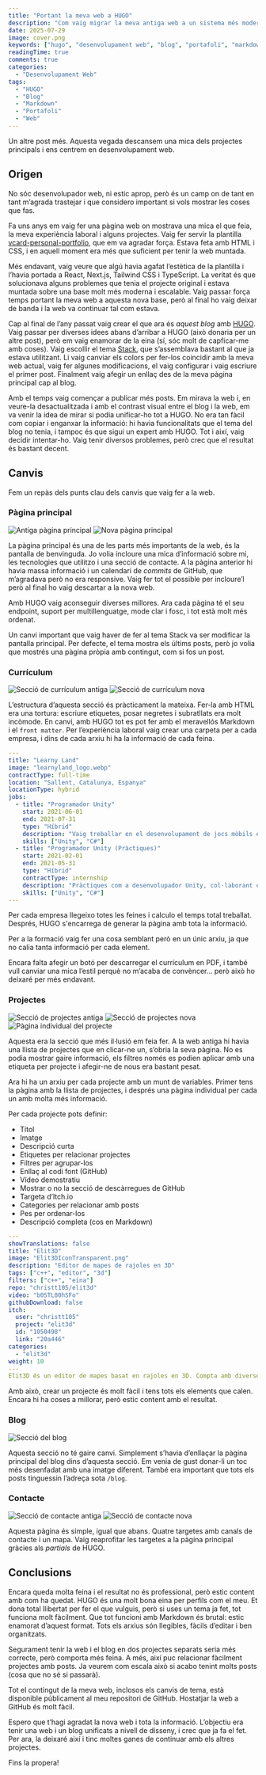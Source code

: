 ```yaml
---
title: "Portant la meva web a HUGO"
description: "Com vaig migrar la meva antiga web a un sistema més modern i mantenible amb HUGO."
date: 2025-07-29
image: cover.png
keywords: ["hugo", "desenvolupament web", "blog", "portafoli", "markdown"]
readingTime: true
comments: true
categories:
  - "Desenvolupament Web"
tags:
  - "HUGO"
  - "Blog"
  - "Markdown"
  - "Portafoli"
  - "Web"
---
```


Un altre post més. Aquesta vegada descansem una mica dels projectes principals i ens centrem en desenvolupament web.

## Origen

No sóc desenvolupador web, ni estic aprop, però és un camp on de tant en tant m’agrada trastejar i que considero important si vols mostrar les coses que fas.

Fa uns anys em vaig fer una pàgina web on mostrava una mica el que feia, la meva experiència laboral i alguns projectes. Vaig fer servir la plantilla [vcard-personal-portfolio](https://github.com/codewithsadee/vcard-personal-portfolio), que em va agradar força. Estava feta amb HTML i CSS, i en aquell moment era més que suficient per tenir la web muntada.

Més endavant, vaig veure que algú havia agafat l’estètica de la plantilla i l’havia portada a React, Next.js, Tailwind CSS i TypeScript. La veritat és que solucionava alguns problemes que tenia el projecte original i estava muntada sobre una base molt més moderna i escalable. Vaig passar força temps portant la meva web a aquesta nova base, però al final ho vaig deixar de banda i la web va continuar tal com estava.

Cap al final de l’any passat vaig crear el que ara és *aquest blog* amb [HUGO](https://gohugo.io/). Vaig passar per diverses idees abans d’arribar a HUGO (això donaria per un altre post), però em vaig enamorar de la eina (sí, sóc molt de capficar-me amb coses). Vaig escollir el tema [Stack](https://github.com/CaiJimmy/hugo-theme-stack), que s’assemblava bastant al que ja estava utilitzant. Li vaig canviar els colors per fer-los coincidir amb la meva web actual, vaig fer algunes modificacions, el vaig configurar i vaig escriure el primer post. Finalment vaig afegir un enllaç des de la meva pàgina principal cap al blog.

Amb el temps vaig començar a publicar més posts. Em mirava la web i, en veure-la desactualitzada i amb el contrast visual entre el blog i la web, em va venir la idea de mirar si podia unificar-ho tot a HUGO. No era tan fàcil com copiar i enganxar la informació: hi havia funcionalitats que el tema del blog no tenia, i tampoc és que sigui un expert amb HUGO. Tot i així, vaig decidir intentar-ho. Vaig tenir diversos problemes, però crec que el resultat és bastant decent.

## Canvis

Fem un repàs dels punts clau dels canvis que vaig fer a la web.

### Pàgina principal

![Antiga pàgina principal](old-web.png) ![Nova pàgina principal](home.png)

La pàgina principal és una de les parts més importants de la web, és la pantalla de benvinguda. Jo volia incloure una mica d’informació sobre mi, les tecnologies que utilitzo i una secció de contacte. A la pàgina anterior hi havia massa informació i un calendari de *commits* de GitHub, que m’agradava però no era responsive. Vaig fer tot el possible per incloure’l però al final ho vaig descartar a la nova web.

Amb HUGO vaig aconseguir diverses millores. Ara cada pàgina té el seu endpoint, suport per multillenguatge, mode clar i fosc, i tot està molt més ordenat.

Un canvi important que vaig haver de fer al tema Stack va ser modificar la pantalla principal. Per defecte, el tema mostra els últims posts, però jo volia que mostrés una pàgina pròpia amb contingut, com si fos un post.

### Currículum

![Secció de currículum antiga](old-resume.png) ![Secció de currículum nova](resume.png)

L’estructura d’aquesta secció és pràcticament la mateixa. Fer-la amb HTML era una tortura: escriure etiquetes, posar negretes i subratllats era molt incòmode. En canvi, amb HUGO tot es pot fer amb el meravellós Markdown i el `front matter`. Per l’experiència laboral vaig crear una carpeta per a cada empresa, i dins de cada arxiu hi ha la informació de cada feina.

```yaml
---
title: "Learny Land"
image: "learnyland_logo.webp"
contractType: full-time
location: "Sallent, Catalunya, Espanya"
locationType: hybrid
jobs:
  - title: "Programador Unity"
    start: 2021-06-01
    end: 2021-07-31
    type: "Híbrid"
    description: "Vaig treballar en el desenvolupament de jocs mòbils educatius per a infants, ..."
    skills: ["Unity", "C#"]
  - title: "Programador Unity (Pràctiques)"
    start: 2021-02-01
    end: 2021-05-31
    type: "Híbrid"
    contractType: internship
    description: "Pràctiques com a desenvolupador Unity, col·laborant en les primeres fases del desenvolupament..."
    skills: ["Unity", "C#"]
---
```

Per cada empresa llegeixo totes les feines i calculo el temps total treballat. Després, HUGO s'encarrega de generar la pàgina amb tota la informació.

Per a la formació vaig fer una cosa semblant però en un únic arxiu, ja que no calia tanta informació per cada element.

Encara falta afegir un botó per descarregar el currículum en PDF, i també vull canviar una mica l’estil perquè no m’acaba de convèncer… però això ho deixaré per més endavant.

### Projectes

![Secció de projectes antiga](old-web-projects.png) ![Secció de projectes nova](projects.png) ![Pàgina individual del projecte](project.png)

Aquesta era la secció que més il·lusió em feia fer. A la web antiga hi havia una llista de projectes que en clicar-ne un, s’obria la seva pàgina. No es podia mostrar gaire informació, els filtres només es podien aplicar amb una etiqueta per projecte i afegir-ne de nous era bastant pesat.

Ara hi ha un arxiu per cada projecte amb un munt de variables. Primer tens la pàgina amb la llista de projectes, i després una pàgina individual per cada un amb molta més informació.

Per cada projecte pots definir:

* Títol
* Imatge
* Descripció curta
* Etiquetes per relacionar projectes
* Filtres per agrupar-los
* Enllaç al codi font (GitHub)
* Vídeo demostratiu
* Mostrar o no la secció de descàrregues de GitHub
* Targeta d’Itch.io
* Categories per relacionar amb posts
* Pes per ordenar-los
* Descripció completa (cos en Markdown)

```yaml
---
showTranslations: false
title: "Elit3D"
image: "Elit3DIconTransparent.png"
description: "Editor de mapes de rajoles en 3D"
tags: ["c++", "editor", "3d"]
filters: ["c++", "eina"]
repo: "christt105/elit3d"
video: "b0STL00hSFo"
githubDownload: false
itch:
  user: "christt105"
  project: "elit3d"
  id: "1050498"
  link: "20a446"
categories: 
  - "elit3d"
weight: 10
---
Elit3D és un editor de mapes basat en rajoles en 3D. Compta amb diverses capes de rajoles i objectes 3D, i permet exportar els mapes en diversos formats.
```

Amb això, crear un projecte és molt fàcil i tens tots els elements que calen. Encara hi ha coses a millorar, però estic content amb el resultat.

### Blog

![Secció del blog](blog.png)

Aquesta secció no té gaire canvi. Simplement s’havia d’enllaçar la pàgina principal del blog dins d’aquesta secció. Em venia de gust donar-li un toc més desenfadat amb una imatge diferent. També era important que tots els posts tinguessin l’adreça sota `/blog`.

### Contacte

![Secció de contacte antiga](old-contact.png) ![Secció de contacte nova](contact.png)

Aquesta pàgina és simple, igual que abans. Quatre targetes amb canals de contacte i un mapa. Vaig reaprofitar les targetes a la pàgina principal gràcies als *partials* de HUGO.

## Conclusions

Encara queda molta feina i el resultat no és professional, però estic content amb com ha quedat. HUGO és una molt bona eina per perfils com el meu. Et dona total llibertat per fer el que vulguis, però si uses un tema ja fet, tot funciona molt fàcilment. Que tot funcioni amb Markdown és brutal: estic enamorat d’aquest format. Tots els arxius són llegibles, fàcils d’editar i ben organitzats.

Segurament tenir la web i el blog en dos projectes separats seria més correcte, però comporta més feina. A més, així puc relacionar fàcilment projectes amb posts. Ja veurem com escala això si acabo tenint molts posts (cosa que no sé si passarà).

Tot el contingut de la meva web, inclosos els canvis de tema, està disponible públicament al meu repositori de GitHub. Hostatjar la web a GitHub és molt fàcil.

Espero que t’hagi agradat la nova web i tota la informació. L’objectiu era tenir una web i un blog unificats a nivell de disseny, i crec que ja fa el fet. Per ara, la deixaré així i tinc moltes ganes de continuar amb els altres projectes.

Fins la propera!
